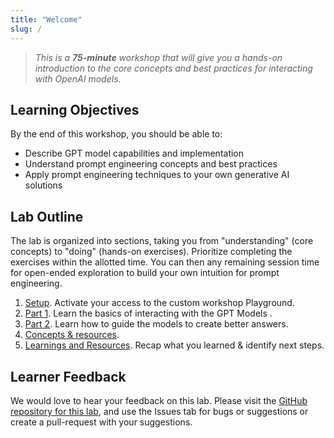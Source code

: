 ```yaml
---
title: "Welcome"
slug: /
---
```


> _This is a **75-minute** workshop that will give you a hands-on introduction to the core concepts and best practices for interacting with OpenAI models._

## Learning Objectives

By the end of this workshop, you should be able to:

 - Describe GPT model capabilities and implementation
 - Understand prompt engineering concepts and best practices
 - Apply prompt engineering techniques to your own generative AI solutions


## Lab Outline

The lab is organized into sections, taking you from "understanding" (core concepts) to "doing" (hands-on exercises). Prioritize completing the exercises within the allotted time. You can then any remaining session time for open-ended exploration to build your own intuition for prompt engineering.

1. [Setup](/setup). Activate your access to the custom workshop Playground.
2. [Part 1](/Part-1-labs/Basic-Prompting/). Learn the basics of interacting with the GPT Models .
3. [Part 2](/Part-2-labs/System-Message/). Learn how to guide the models to ​create better answers.
4. [Concepts & resources](/Workshop-Interact-with-OpenAI-models/ai-models/).
5. [Learnings and Resources](/summary). Recap what you learned & identify next steps.


## Learner Feedback
We would love to hear your feedback on this lab. Please visit the [GitHub repository for this lab](https://github.com/microsoft/Workshop-Interact-with-OpenAI-models/), and use the Issues tab for bugs or suggestions or create a pull-request with your suggestions.
